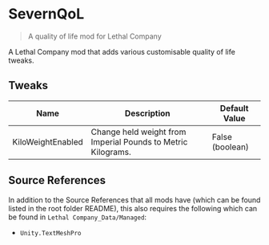 # SevernQoL
> A quality of life mod for Lethal Company

A Lethal Company mod that adds various customisable quality of life tweaks.

## Tweaks
|Name             |Description                                                 |Default Value  |
|-----------------|------------------------------------------------------------|---------------|
|KiloWeightEnabled|Change held weight from Imperial Pounds to Metric Kilograms.|False (boolean)|

## Source References
In addition to the Source References that all mods have (which can be found listed in the root folder README), this also requires the following which can be found in `Lethal Company_Data/Managed`: 
- `Unity.TextMeshPro`